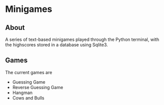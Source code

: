 # Minigames #
## About ##
A series of text-based minigames played through the Python terminal, with the highscores stored in a database using Sqlite3.  

## Games ##
The current games are
- Guessing Game
- Reverse Guessing Game
- Hangman
- Cows and Bulls

